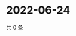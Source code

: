# 2022-06-24

共 0 条

<!-- BEGIN WEIBO -->
<!-- 最后更新时间 Fri Jun 24 2022 01:20:14 GMT+0800 (China Standard Time) -->

<!-- END WEIBO -->
